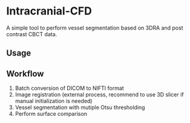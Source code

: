 # Intracranial-CFD

A simple tool to perform vessel segmentation based on 3DRA and post contrast CBCT data.

## Usage

## Workflow
1. Batch conversion of DICOM to NIFTI format
2. Image registration (external process, recommend to use 3D slicer if manual initialization is needed)
3. Vessel segmentation with mutiple Otsu thresholding
4. Perform surface comparison